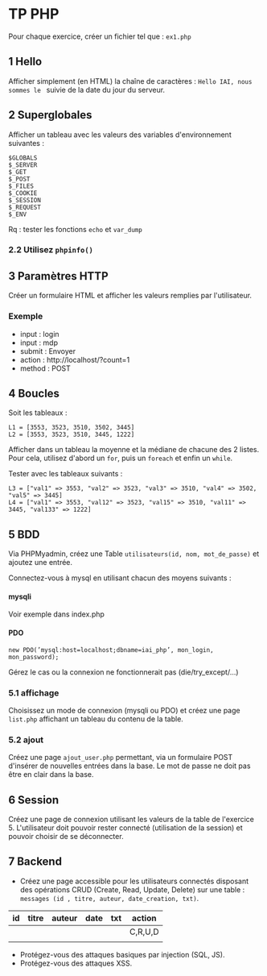 # TP PHP
Pour chaque exercice, créer un fichier tel que : `ex1.php`

## 1 Hello
Afficher simplement (en HTML) la chaîne de caractères : 
`Hello IAI, nous sommes le ` suivie de la date du jour du serveur.

## 2 Superglobales
Afficher un tableau avec les valeurs des variables d'environnement suivantes :
```
$GLOBALS
$_SERVER
$_GET
$_POST
$_FILES
$_COOKIE
$_SESSION
$_REQUEST
$_ENV
```
Rq : tester les fonctions ``echo`` et ``var_dump``
### 2.2 Utilisez ``phpinfo()``

## 3 Paramètres HTTP
Créer un formulaire HTML et afficher les valeurs remplies par l'utilisateur.
### Exemple
* input : login
* input : mdp
* submit : Envoyer
* action : http://localhost/?count=1
* method : POST

## 4 Boucles
Soit les tableaux :
```
L1 = [3553, 3523, 3510, 3502, 3445]
L2 = [3553, 3523, 3510, 3445, 1222]
```
Afficher dans un tableau la moyenne et la médiane de chacune des 2 listes.
Pour cela, utilisez d'abord un ``for``, puis un ``foreach`` et enfin un ``while``.

Tester avec les tableaux suivants :
```
L3 = ["val1" => 3553, "val2" => 3523, "val3" => 3510, "val4" => 3502, "val5" => 3445]
L4 = ["val1" => 3553, "val12" => 3523, "val15" => 3510, "val11" => 3445, "val133" => 1222]
```

## 5 BDD
Via PHPMyadmin, créez une Table ``utilisateurs(id, nom, mot_de_passe)`` et ajoutez une entrée.

Connectez-vous à mysql en utilisant chacun des moyens suivants :
#### mysqli
Voir exemple dans index.php
#### PDO
``new PDO(’mysql:host=localhost;dbname=iai_php’, mon_login, mon_password);``


Gérez le cas ou la connexion ne fonctionnerait pas (die/try_except/...)
### 5.1 affichage
Choisissez un mode de connexion (mysqli ou PDO) et créez une page ``list.php`` affichant un tableau du contenu de la table.

### 5.2 ajout
Créez une page ``ajout_user.php`` permettant, via un formulaire POST d'insérer de nouvelles entrées dans la base.
Le mot de passe ne doit pas être en clair dans la base.

## 6 Session
Créez une page de connexion utilisant les valeurs de la table de l'exercice 5. 
L'utilisateur doit pouvoir rester connecté (utilisation de la session) et pouvoir choisir de se déconnecter.

## 7 Backend
* Créez une page accessible pour les utilisateurs connectés disposant des opérations CRUD (Create, Read, Update, Delete) sur une table : ``messages (id , titre, auteur, date_creation, txt)``.

| id  | titre | auteur | date | txt | action  |
|-----|-------|--------|------|-----|---------|
|     |       |        |      |     | C,R,U,D |
|     |       |        |      |     |         |

* Protégez-vous des attaques basiques par injection (SQL, JS).
* Protégez-vous des attaques XSS.
